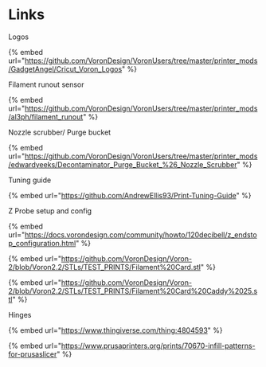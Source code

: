 # Links

Logos

{% embed url="https://github.com/VoronDesign/VoronUsers/tree/master/printer_mods/GadgetAngel/Cricut_Voron_Logos" %}

Filament runout sensor&#x20;

{% embed url="https://github.com/VoronDesign/VoronUsers/tree/master/printer_mods/al3ph/filament_runout" %}

Nozzle scrubber/ Purge bucket

{% embed url="https://github.com/VoronDesign/VoronUsers/tree/master/printer_mods/edwardyeeks/Decontaminator_Purge_Bucket_%26_Nozzle_Scrubber" %}

Tuning guide&#x20;

{% embed url="https://github.com/AndrewEllis93/Print-Tuning-Guide" %}

Z Probe setup and config

{% embed url="https://docs.vorondesign.com/community/howto/120decibell/z_endstop_configuration.html" %}

{% embed url="https://github.com/VoronDesign/Voron-2/blob/Voron2.2/STLs/TEST_PRINTS/Filament%20Card.stl" %}

{% embed url="https://github.com/VoronDesign/Voron-2/blob/Voron2.2/STLs/TEST_PRINTS/Filament%20Card%20Caddy%2025.stl" %}

Hinges&#x20;

{% embed url="https://www.thingiverse.com/thing:4804593" %}



{% embed url="https://www.prusaprinters.org/prints/70670-infill-patterns-for-prusaslicer" %}
